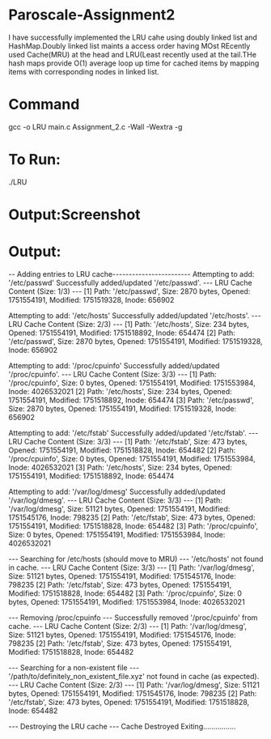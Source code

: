 # Paroscale-Assignment2
I have successfully implemented the LRU cahe using doubly linked list and HashMap.Doubly linked list maints a access order having MOst REcently used Cache(MRU) at the head and LRU(Least recently used at the tail.THe hash maps provide O(1) average loop up time for cached items by mapping items with corresponding nodes in linked list.

# Command
gcc -o LRU main.c Assignment_2.c -Wall -Wextra -g
# To Run:
./LRU


# Output:Screenshot

# Output:
-- Adding entries to LRU cache------------------------
Attempting to add: '/etc/passwd'
  Successfully added/updated '/etc/passwd'.
--- LRU Cache Content (Size: 1/3) ---
  [1] Path:  '/etc/passwd', Size: 2870 bytes, Opened: 1751554191, Modified:  1751519328, Inode: 656902


Attempting to add: '/etc/hosts'
  Successfully added/updated '/etc/hosts'.
--- LRU Cache Content (Size: 2/3) ---
  [1] Path:  '/etc/hosts', Size: 234 bytes, Opened: 1751554191, Modified:  1751518892, Inode: 654474
  [2] Path:  '/etc/passwd', Size: 2870 bytes, Opened: 1751554191, Modified:  1751519328, Inode: 656902


Attempting to add: '/proc/cpuinfo'
  Successfully added/updated '/proc/cpuinfo'.
--- LRU Cache Content (Size: 3/3) ---
  [1] Path:  '/proc/cpuinfo', Size: 0 bytes, Opened: 1751554191, Modified:  1751553984, Inode: 4026532021
  [2] Path:  '/etc/hosts', Size: 234 bytes, Opened: 1751554191, Modified:  1751518892, Inode: 654474
  [3] Path:  '/etc/passwd', Size: 2870 bytes, Opened: 1751554191, Modified:  1751519328, Inode: 656902


Attempting to add: '/etc/fstab'
  Successfully added/updated '/etc/fstab'.
--- LRU Cache Content (Size: 3/3) ---
  [1] Path:  '/etc/fstab', Size: 473 bytes, Opened: 1751554191, Modified:  1751518828, Inode: 654482
  [2] Path:  '/proc/cpuinfo', Size: 0 bytes, Opened: 1751554191, Modified:  1751553984, Inode: 4026532021
  [3] Path:  '/etc/hosts', Size: 234 bytes, Opened: 1751554191, Modified:  1751518892, Inode: 654474


Attempting to add: '/var/log/dmesg'
  Successfully added/updated '/var/log/dmesg'.
--- LRU Cache Content (Size: 3/3) ---
  [1] Path:  '/var/log/dmesg', Size: 51121 bytes, Opened: 1751554191, Modified:  1751545176, Inode: 798235
  [2] Path:  '/etc/fstab', Size: 473 bytes, Opened: 1751554191, Modified:  1751518828, Inode: 654482
  [3] Path:  '/proc/cpuinfo', Size: 0 bytes, Opened: 1751554191, Modified:  1751553984, Inode: 4026532021


--- Searching for /etc/hosts (should move to MRU) ---
'/etc/hosts' not found in cache.
--- LRU Cache Content (Size: 3/3) ---
  [1] Path:  '/var/log/dmesg', Size: 51121 bytes, Opened: 1751554191, Modified:  1751545176, Inode: 798235
  [2] Path:  '/etc/fstab', Size: 473 bytes, Opened: 1751554191, Modified:  1751518828, Inode: 654482
  [3] Path:  '/proc/cpuinfo', Size: 0 bytes, Opened: 1751554191, Modified:  1751553984, Inode: 4026532021


--- Removing /proc/cpuinfo ---
Successfully removed '/proc/cpuinfo' from cache.
--- LRU Cache Content (Size: 2/3) ---
  [1] Path:  '/var/log/dmesg', Size: 51121 bytes, Opened: 1751554191, Modified:  1751545176, Inode: 798235
  [2] Path:  '/etc/fstab', Size: 473 bytes, Opened: 1751554191, Modified:  1751518828, Inode: 654482


--- Searching for a non-existent file ---
'/path/to/definitely_non_existent_file.xyz' not found in cache (as expected).
--- LRU Cache Content (Size: 2/3) ---
  [1] Path:  '/var/log/dmesg', Size: 51121 bytes, Opened: 1751554191, Modified:  1751545176, Inode: 798235
  [2] Path:  '/etc/fstab', Size: 473 bytes, Opened: 1751554191, Modified:  1751518828, Inode: 654482


--- Destroying the LRU cache ---
Cache Destroyed
Exiting................
